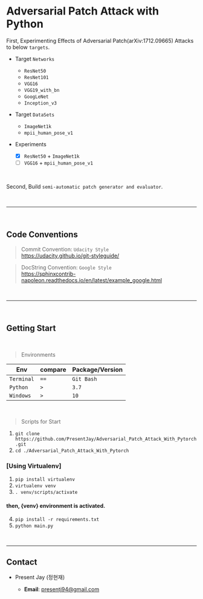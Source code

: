 # Adversarial Patch Attack with Python

First, Experimenting Effects of Adversarial Patch(arXiv:1712.09665) Attacks to below `targets`.

- Target `Networks`

  - `ResNet50`
  - `ResNet101`
  - `VGG16`
  - `VGG19_with_bn`
  - `GoogLeNet`
  - `Inception_v3`

- Target `DataSets`

  - `ImageNet1k`
  - `mpii_human_pose_v1`

- Experiments
  - [x] `ResNet50` + `ImageNet1k`
  - [ ] `VGG16` + `mpii_human_pose_v1`

<br>

Second, Build `semi-automatic patch generator and evaluator`.

<br>

---

<br>

## Code Conventions

> Commit Convention: `Udacity Style`  
> https://udacity.github.io/git-styleguide/

> DocString Convention: `Google Style`  
> https://sphinxcontrib-napoleon.readthedocs.io/en/latest/example_google.html

<br>

---

<br>

## Getting Start

<br>

> Environments

| Env        | compare | Package/Version |
| ---------- | ------- | --------------- |
| `Terminal` | `==`    | `Git Bash`      |
| `Python`   | `>`     | `3.7`           |
| `Windows`  | `>`     | `10`            |

<br>

> Scripts for Start

1. `git clone https://github.com/PresentJay/Adversarial_Patch_Attack_With_Pytorch.git`
2. `cd ./Adversarial_Patch_Attack_With_Pytorch`

### [Using Virtualenv]

1. `pip install virtualenv`
2. `virtualenv venv`
3. `. venv/scripts/activate`

#### then, {venv} environment is activated.

4. `pip install -r requirements.txt`
5. `python main.py`

<br>

---

## Contact

- Present Jay (정현재)

  - **Email**: [presentj94@gmail.com](mailto:presentj94@gmail.com)
